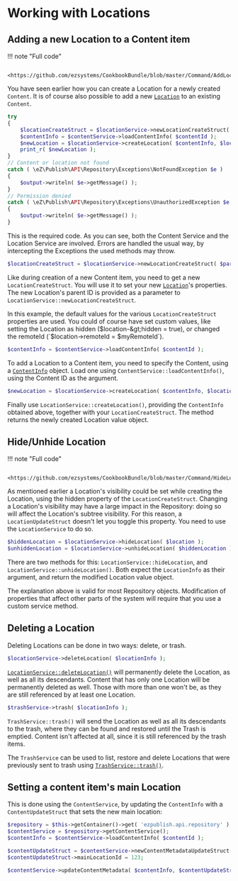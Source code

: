  # Working with Locations
 
 ## Adding a new Location to a Content item
 
 !!! note "Full code"
 
     <https://github.com/ezsystems/CookbookBundle/blob/master/Command/AddLocationToContentCommand.php>
 
 You have seen earlier how you can create a Location for a newly created `Content`. It is of course also possible to add a new [`Location`](https://github.com/ezsystems/ezpublish-kernel/blob/master/eZ/Publish/API/Repository/Values/Content/Location.php) to an existing `Content`.
 
 ``` php
 try
 {
     $locationCreateStruct = $locationService->newLocationCreateStruct( $parentLocationId );
     $contentInfo = $contentService->loadContentInfo( $contentId );
     $newLocation = $locationService->createLocation( $contentInfo, $locationCreateStruct );
     print_r( $newLocation );
 }
 // Content or location not found
 catch ( \eZ\Publish\API\Repository\Exceptions\NotFoundException $e )
 {
     $output->writeln( $e->getMessage() );
 }
 // Permission denied
 catch ( \eZ\Publish\API\Repository\Exceptions\UnauthorizedException $e )
 {
     $output->writeln( $e->getMessage() );
 }
 ```
 
 This is the required code. As you can see, both the Content Service and the Location Service are involved. Errors are handled the usual way, by intercepting the Exceptions the used methods may throw.
 
 ``` php
 $locationCreateStruct = $locationService->newLocationCreateStruct( $parentLocationId );
 ```
 
 Like during creation of a new Content item, you need to get a new `LocationCreateStruct`. You will use it to set your new [`Location`](https://github.com/ezsystems/ezpublish-kernel/blob/master/eZ/Publish/API/Repository/Values/Content/Location.php)'s properties. The new Location's parent ID is provided as a parameter to `LocationService::newLocationCreateStruct`.
 
 In this example, the default values for the various `LocationCreateStruct` properties are used. You could of course have set custom values, like setting the Location as hidden ($location-&gt;hidden = true), or changed the remoteId (`$location->remoteId = $myRemoteId`).
 
 ``` php
 $contentInfo = $contentService->loadContentInfo( $contentId );
 ```
 
 To add a Location to a Content item, you need to specify the Content, using a [`ContentInfo`](http://apidoc.ez.no/sami/trunk/NS/html/eZ/Publish/API/Repository/Values/Content/ContentInfo.html) object. Load one using `ContentService::loadContentInfo()`, using the Content ID as the argument.
 
 ``` php
 $newLocation = $locationService->createLocation( $contentInfo, $locationCreateStruct );
 ```
 
 Finally use `LocationService::createLocation()`, providing the `ContentInfo` obtained above, together with your `LocationCreateStruct`. The method returns the newly created Location value object.
 
 ## Hide/Unhide Location
 
 !!! note "Full code"
 
     <https://github.com/ezsystems/CookbookBundle/blob/master/Command/HideLocationCommand.php>
 
 As mentioned earlier a Location's visibility could be set while creating the Location, using the hidden property of the `LocationCreateStruct`. Changing a Location's visibility may have a large impact in the Repository: doing so will affect the Location's subtree visibility. For this reason, a `LocationUpdateStruct` doesn't let you toggle this property. You need to use the `LocationService` to do so.
 
 ``` php
 $hiddenLocation = $locationService->hideLocation( $location );
 $unhiddenLocation = $locationService->unhideLocation( $hiddenLocation );
 ```
 
 There are two methods for this: `LocationService::hideLocation`, and `LocationService::unhideLocation()`. Both expect the `LocationInfo` as their argument, and return the modified Location value object.
 
 The explanation above is valid for most Repository objects. Modification of properties that affect other parts of the system will require that you use a custom service method.
 
 ## Deleting a Location
 
 Deleting Locations can be done in two ways: delete, or trash.
 
 ``` php
 $locationService->deleteLocation( $locationInfo );
 ```
 
 [`LocationService::deleteLocation()`](http://apidoc.ez.no/sami/trunk/NS/html/eZ/Publish/API/Repository/LocationService.html#method_deleteLocation) will permanently delete the Location, as well as all its descendants. Content that has only one Location will be permanently deleted as well. Those with more than one won't be, as they are still referenced by at least one Location.
 
 ``` php
 $trashService->trash( $locationInfo );
 ```
 
 `TrashService::trash()` will send the Location as well as all its descendants to the trash, where they can be found and restored until the Trash is emptied. Content isn't affected at all, since it is still referenced by the trash items.
 
 The `TrashService` can be used to list, restore and delete Locations that were previously sent to trash using [`TrashService::trash()`](http://apidoc.ez.no/sami/trunk/NS/html/eZ/Publish/API/Repository/TrashService.html#method_trash).
 
 ## Setting a content item's main Location
 
 This is done using the `ContentService`, by updating the `ContentInfo` with a `ContentUpdateStruct` that sets the new main location:
 
 ``` php
 $repository = $this->getContainer()->get( 'ezpublish.api.repository' );
 $contentService = $repository->getContentService();
 $contentInfo = $contentService->loadContentInfo( $contentId );
 
 $contentUpdateStruct = $contentService->newContentMetadataUpdateStruct();
 $contentUpdateStruct->mainLocationId = 123;
 
 $contentService->updateContentMetadata( $contentInfo, $contentUpdateStruct );
 ```

